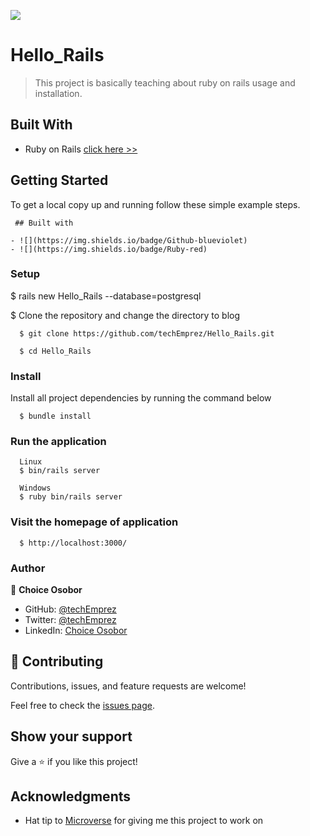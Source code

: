 <!-- @format -->

![](https://img.shields.io/badge/Microverse-blueviolet)

# Hello_Rails

> This project is basically teaching about ruby on rails usage and installation.

## Built With

- Ruby on Rails [click here >>](https://guides.rubyonrails.org/)

## Getting Started

To get a local copy up and running follow these simple example steps.

```
 ## Built with

- ![](https://img.shields.io/badge/Github-blueviolet)
- ![](https://img.shields.io/badge/Ruby-red)
```

### Setup

$ rails new Hello_Rails --database=postgresql

$ Clone the repository and change the directory to blog

```
  $ git clone https://github.com/techEmprez/Hello_Rails.git

  $ cd Hello_Rails
```

### Install

Install all project dependencies by running the command below

```
  $ bundle install
```

### Run the application

```
  Linux
  $ bin/rails server
```

```
  Windows
  $ ruby bin/rails server
```

### Visit the homepage of application

```
  $ http://localhost:3000/
```

### Author

👤 **Choice Osobor**

- GitHub: [@techEmprez](https://github.com/techEmprez)
- Twitter: [@techEmprez](https://twitter.com/techEmprez)
- LinkedIn: [Choice Osobor](https://www.linkedin.com/in/choice-osobor/)

## 🤝 Contributing

Contributions, issues, and feature requests are welcome!

Feel free to check the [issues page](https://github.com/Favourezeugwa/Hello_Rails/issues).

## Show your support

Give a ⭐️ if you like this project!

## Acknowledgments

- Hat tip to [Microverse](https://bit.ly/MicroverseTN) for giving me this project to work on
